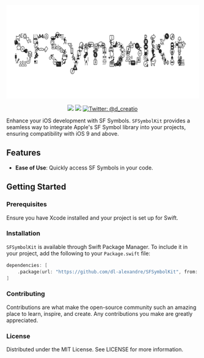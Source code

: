 <p align="center">
    <img src="images/logo.png" alt="Ignite logo" width="723" height="244" />
</p>


<p align="center">
    <img src="https://img.shields.io/badge/macOS-14.0+-2980b9.svg" />
    <img src="https://img.shields.io/badge/swift-5.9+-8e44ad.svg" />
    <a href="https://twitter.com/d_creatio">
        <img src="https://img.shields.io/badge/Contact-@d_creatio-95a5a6.svg?style=flat" alt="Twitter: @d_creatio" />
    </a>
</p>

Enhance your iOS development with SF Symbols. `SFSymbolKit` provides a seamless way to integrate Apple's SF Symbol library into your projects, ensuring compatibility with iOS 9 and above.

## Features

- **Ease of Use**: Quickly access SF Symbols in your code.

## Getting Started

### Prerequisites

Ensure you have Xcode installed and your project is set up for Swift.

### Installation

`SFSymbolKit` is available through Swift Package Manager. To include it in your project, add the following to your `Package.swift` file:

```swift
dependencies: [
    .package(url: "https://github.com/dl-alexandre/SFSymbolKit", from: "1.0.0")
]
```

### Contributing
Contributions are what make the open-source community such an amazing place to learn, inspire, and create. Any contributions you make are greatly appreciated.

### License
Distributed under the MIT License. See LICENSE for more information.
